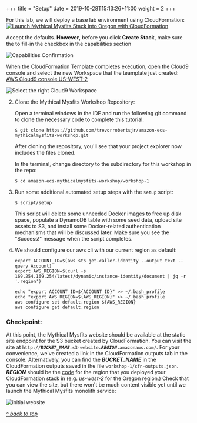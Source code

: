 +++
title = "Setup"
date = 2019-10-28T15:13:26+11:00
weight = 2
+++
 <!-- $ git clone https://github.com/aws-samples/amazon-ecs-mythicalmysfits-workshop.git -->
For this lab, we will deploy a base lab environment using CloudFormation: [![Launch Mythical Mysfits Stack into Oregon with CloudFormation](/images/ecs-fargate/deploy-to-aws.png)](https://console.aws.amazon.com/cloudformation/home?region=us-west-2#/stacks/new?stackName=mysfits-fargate&templateURL=https://s3.amazonaws.com/mythical-mysfits-website/fargate/core.yml)


Accept the defaults. **However**, before you click **Create Stack**, make sure the to fill-in the checkbox in the capabilities section

![Capabilities Confirmation](/images/ecs-fargate/capabilities.png)

When the CloudFormation Template completes execution, open the Cloud9 console and select the new Workspace that the teamplate just created: [AWS Cloud9 console US-WEST-2](https://us-west-2.console.aws.amazon.com/cloud9/home?region=us-west-2)

![Select the right Cloud9 Workspace](/images/ecs-fargate/pickide.png)

2. Clone the Mythical Mysfits Workshop Repository:

    Open a terminal windows in the IDE and run the following git command to clone the necessary code to complete this tutorial:

    ```
    $ git clone https://github.com/trevorrobertsjr/amazon-ecs-mythicalmysfits-workshop.git
    ```

    After cloning the repository, you'll see that your project explorer now includes the files cloned.

    In the terminal, change directory to the subdirectory for this workshop in the repo:

    ```
    $ cd amazon-ecs-mythicalmysfits-workshop/workshop-1
    ```

3. Run some additional automated setup steps with the `setup` script:

    ```
    $ script/setup
    ```

    This script will delete some unneeded Docker images to free up disk space, populate a DynamoDB table with some seed data, upload site assets to S3, and install some Docker-related authentication mechanisms that will be discussed later. Make sure you see the "Success!" message when the script completes.

4. We should configure our aws cli with our current region as default:

    ```
    export ACCOUNT_ID=$(aws sts get-caller-identity --output text --query Account)
    export AWS_REGION=$(curl -s 169.254.169.254/latest/dynamic/instance-identity/document | jq -r '.region')

    echo "export ACCOUNT_ID=${ACCOUNT_ID}" >> ~/.bash_profile
    echo "export AWS_REGION=${AWS_REGION}" >> ~/.bash_profile
    aws configure set default.region ${AWS_REGION}
    aws configure get default.region
    ```

### Checkpoint:
At this point, the Mythical Mysfits website should be available at the static site endpoint for the S3 bucket created by CloudFormation. You can visit the site at <code>http://<b><i>BUCKET_NAME</i></b>.s3-website.<b><i>REGION</i></b>.amazonaws.com/</code>. For your convenience, we've created a link in the CloudFormation outputs tab in the console. Alternatively, you can find the ***BUCKET_NAME*** in the CloudFormation outputs saved in the file `workshop-1/cfn-outputs.json`. ***REGION*** should be the [code](https://docs.aws.amazon.com/general/latest/gr/rande.html#s3_region) for the region that you deployed your CloudFormation stack in (e.g. <i>us-west-2</i> for the Oregon region.) Check that you can view the site, but there won't be much content visible yet until we launch the Mythical Mysfits monolith service:

![initial website](/images/00-website.png)

[*^ back to top*](#monolith-to-microservices-with-docker-and-aws-fargate)
